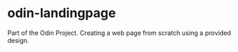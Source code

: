# odin-landingpage
Part of the Odin Project. Creating a web page from scratch using a provided design.
